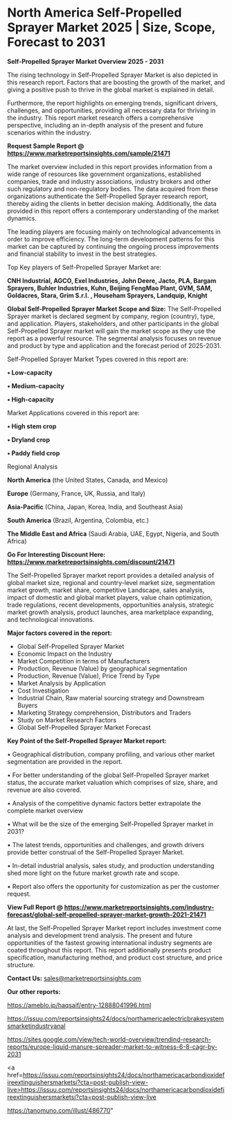 # North America Self-Propelled Sprayer Market 2025 | Size, Scope, Forecast to 2031

<Strong> Self-Propelled Sprayer Market Overview 2025 - 2031</strong>

The rising technology in Self-Propelled Sprayer Market is also depicted in this research report. Factors that are boosting the growth of the market, and giving a positive push to thrive in the global market is explained in detail.

Furthermore, the report highlights on emerging trends, significant drivers, challenges, and opportunities, providing all necessary data for thriving in the industry. This report market research offers a comprehensive perspective, including an in-depth analysis of the present and future scenarios within the industry.

<strong>Request Sample Report @ <a href=https://www.marketreportsinsights.com/sample/21471>https://www.marketreportsinsights.com/sample/21471</a></strong>

The market overview included in this report provides information from a wide range of resources like government organizations, established companies, trade and industry associations, industry brokers and other such regulatory and non-regulatory bodies. The data acquired from these organizations authenticate the Self-Propelled Sprayer research report, thereby aiding the clients in better decision making. Additionally, the data provided in this report offers a contemporary understanding of the market dynamics.

The leading players are focusing mainly on technological advancements in order to improve efficiency. The long-term development patterns for this market can be captured by continuing the ongoing process improvements and financial stability to invest in the best strategies.

Top Key players of Self-Propelled Sprayer Market are:

<strong>CNH Industrial, AGCO, Exel Industries, John Deere, Jacto, PLA, Bargam Sprayers, Buhler Industries, Kuhn, Beijing FengMao Plant, GVM, SAM, Goldacres, Stara, Grim S.r.l. , Househam Sprayers, Landquip, Knight</strong>

<strong><b>Global Self-Propelled Sprayer Market Scope and Size:</b></strong>
The Self-Propelled Sprayer market is declared segment by company, region (country), type, and application. Players, stakeholders, and other participants in the global Self-Propelled Sprayer market will gain the market scope as they use the report as a powerful resource. The segmental analysis focuses on revenue and product by type and application and the forecast period of 2025-2031.

Self-Propelled Sprayer Market Types covered in this report are:

<strong>• Low-capacity

• Medium-capacity

• High-capacity</strong>

Market Applications covered in this report are:

<strong>• High stem crop

• Dryland crop

• Paddy field crop</strong> 

Regional Analysis

<strong>North America</strong> (the United States, Canada, and Mexico)

<strong>Europe</strong> (Germany, France, UK, Russia, and Italy)

<strong>Asia-Pacific</strong> (China, Japan, Korea, India, and Southeast Asia)

<strong>South America</strong> (Brazil, Argentina, Colombia, etc.)

<strong>The Middle East and Africa</strong> (Saudi Arabia, UAE, Egypt, Nigeria, and South Africa)

<strong>Go For Interesting Discount Here: <a href=https://www.marketreportsinsights.com/discount/21471>https://www.marketreportsinsights.com/discount/21471</a></strong>

The Self-Propelled Sprayer market report provides a detailed analysis of global market size, regional and country-level market size, segmentation market growth, market share, competitive Landscape, sales analysis, impact of domestic and global market players, value chain optimization, trade regulations, recent developments, opportunities analysis, strategic market growth analysis, product launches, area marketplace expanding, and technological innovations.

<strong><b>Major factors covered in the report:</b></strong>
<ul>
  <li>Global Self-Propelled Sprayer Market </li>
  <li>Economic Impact on the Industry</li>
  <li>Market Competition in terms of Manufacturers</li>
  <li>Production, Revenue (Value) by geographical segmentation</li>
  <li>Production, Revenue (Value), Price Trend by Type</li>
  <li>Market Analysis by Application</li>
  <li>Cost Investigation</li>
  <li>Industrial Chain, Raw material sourcing strategy and Downstream Buyers</li>
  <li>Marketing Strategy comprehension, Distributors and Traders</li>
  <li>Study on Market Research Factors</li>
  <li>Global Self-Propelled Sprayer Market Forecast</li>
</ul>

<strong><b>Key Point of the Self-Propelled Sprayer Market report:</b></strong>

• Geographical distribution, company profiling, and various other market segmentation are provided in the report.

• For better understanding of the global Self-Propelled Sprayer market status, the accurate market valuation which comprises of size, share, and revenue are also covered.

• Analysis of the competitive dynamic factors better extrapolate the complete market overview

• What will be the size of the emerging Self-Propelled Sprayer market in 2031?

• The latest trends, opportunities and challenges, and growth drivers provide better construal of the Self-Propelled Sprayer Market.

• In-detail industrial analysis, sales study, and production understanding shed more light on the future market growth rate and scope.

• Report also offers the opportunity for customization as per the customer request.

<strong><b>View Full Report @ <a href=https://www.marketreportsinsights.com/industry-forecast/global-self-propelled-sprayer-market-growth-2021-21471>https://www.marketreportsinsights.com/industry-forecast/global-self-propelled-sprayer-market-growth-2021-21471</a></b></strong>


At last, the Self-Propelled Sprayer Market report includes investment come analysis and development trend analysis. The present and future opportunities of the fastest growing international industry segments are coated throughout this report. This report additionally presents product specification, manufacturing method, and product cost structure, and price structure.

<strong>Contact Us:</strong>
sales@marketreportsinsights.com

<strong>Our other reports:</strong>

<a href=https://ameblo.jp/haqsaif/entry-12888041996.html>https://ameblo.jp/haqsaif/entry-12888041996.html</a>

<a href=https://issuu.com/reportsinsights24/docs/northamericaelectricbrakesystemsmarketindustryanal>https://issuu.com/reportsinsights24/docs/northamericaelectricbrakesystemsmarketindustryanal</a>

<a href=https://sites.google.com/view/tech-world-overview/trendind-research-reports/europe-liquid-manure-spreader-market-to-witness-6-8-cagr-by-2031>https://sites.google.com/view/tech-world-overview/trendind-research-reports/europe-liquid-manure-spreader-market-to-witness-6-8-cagr-by-2031</a>

<a href=https://issuu.com/reportsinsights24/docs/northamericacarbondioxidefireextinguishersmarketsi?cta=post-publish-view-live>https://issuu.com/reportsinsights24/docs/northamericacarbondioxidefireextinguishersmarketsi?cta=post-publish-view-live</a>

<a href=https://tanomuno.com/illust/486770>https://tanomuno.com/illust/486770</a>"
